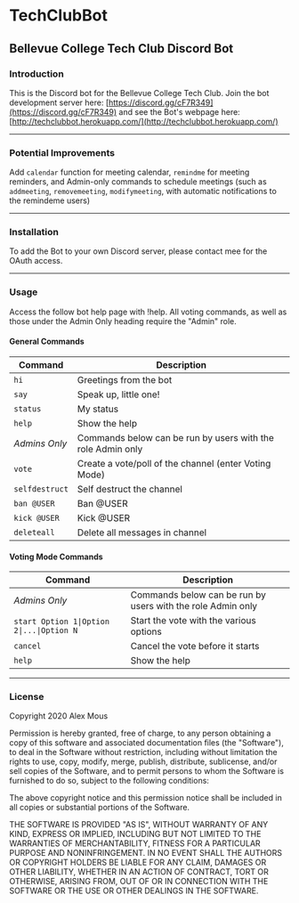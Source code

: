 # TechClubBot
## Bellevue College Tech Club Discord Bot

### Introduction

This is the Discord bot for the Bellevue College Tech Club. Join the bot development server here: [https://discord.gg/cF7R349](https://discord.gg/cF7R349) and see the Bot's webpage here: [http://techclubbot.herokuapp.com/](http://techclubbot.herokuapp.com/)

* * *

### Potential Improvements

Add `calendar` function for meeting calendar, `remindme` for meeting reminders, and Admin-only commands to schedule meetings (such as `addmeeting`, `removemeeting`, `modifymeeting`, with automatic notifications to the remindeme users)

* * *

### Installation

To add the Bot to your own Discord server, please contact mee for the OAuth access.

* * *

### Usage

Access the follow bot help page with !help. All voting commands, as well as those under the Admin Only heading require the "Admin" role.

#### General Commands

| Command        | Description                                                 |
|----------------|-------------------------------------------------------------|
| `hi`           | Greetings from the bot                                      |
| `say`          | Speak up, little one!                                       |
| `status`       | My status                                                   |
| `help`         | Show the help                                               |
| *Admins Only*  | Commands below can be run by users with the role Admin only |
| `vote`         | Create a vote/poll of the channel (enter Voting Mode)       |
| `selfdestruct` | Self destruct the channel                                   |
| `ban @USER`    | Ban @USER                                                   |
| `kick @USER`   | Kick @USER                                                  |
| `deleteall`    | Delete all messages in channel                              |

#### Voting Mode Commands

| Command                                   | Description                                                 |
|-------------------------------------------|-------------------------------------------------------------|
| *Admins Only*                             | Commands below can be run by users with the role Admin only |
| `start Option 1\|Option 2\|...\|Option N` | Start the vote with the various options                     |
| `cancel`                                  | Cancel the vote before it starts                            |
| `help`                                    | Show the help                                               |

* * *

### License

Copyright 2020 Alex Mous

Permission is hereby granted, free of charge, to any person obtaining a copy of this software and associated documentation files (the "Software"), to deal in the Software without restriction, including without limitation the rights to use, copy, modify, merge, publish, distribute, sublicense, and/or sell copies of the Software, and to permit persons to whom the Software is furnished to do so, subject to the following conditions:

The above copyright notice and this permission notice shall be included in all copies or substantial portions of the Software.

THE SOFTWARE IS PROVIDED "AS IS", WITHOUT WARRANTY OF ANY KIND, EXPRESS OR IMPLIED, INCLUDING BUT NOT LIMITED TO THE WARRANTIES OF MERCHANTABILITY, FITNESS FOR A PARTICULAR PURPOSE AND NONINFRINGEMENT. IN NO EVENT SHALL THE AUTHORS OR COPYRIGHT HOLDERS BE LIABLE FOR ANY CLAIM, DAMAGES OR OTHER LIABILITY, WHETHER IN AN ACTION OF CONTRACT, TORT OR OTHERWISE, ARISING FROM, OUT OF OR IN CONNECTION WITH THE SOFTWARE OR THE USE OR OTHER DEALINGS IN THE SOFTWARE.
